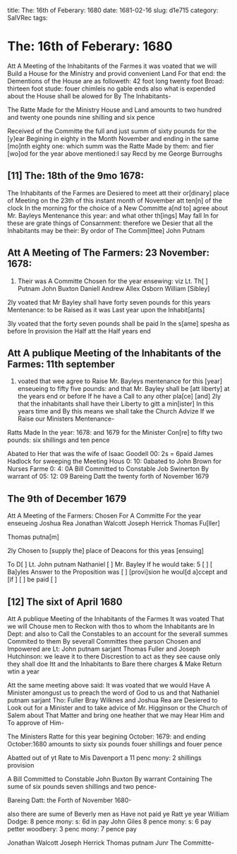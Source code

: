 title: The: 16th of Feberary: 1680
date: 1681-02-16
slug: d1e715
category: SalVRec
tags: 


<div markdown class="doc" id="d1e715">


# The: 16th of Feberary: 1680

Att A Meeting of the Inhabitants of the Farmes it was voated that we will Build a House for the Ministry and provid convenient Land For that end: the Dementions of the House are as followeth: 42 foot long twenty foot Broad: thirteen foot stude: fouer chimleis no gable ends also what is expended about the House shall be alowed for By The Inhabitants-

The Ratte Made for the Ministry House and Land amounts to two hundred and twenty one pounds nine shilling and six pence

Received of the Committe the full and just summ of sixty pounds for the [y]ear Begining in eighty in the Month November and ending in the same [mo]nth eighty one: which summ was the Ratte Made by them: and fier [wo]od for the year above mentioned:I say Recd by me George Burroughs

## [11] The: 18th of the 9mo 1678:

The Inhabitants of the Farmes are Desiered to meet att their or[dinary] place of Meeting on the 23th of this instant month of November att ten[n] of the clock In the morning for the choice of a New Committe a[nd to] agree about Mr. Bayleys Mentenance this year: and what other th[ings] May fall In for these are grate things of Consarnment: therefore we Desier that all the Inhabitants may be their: By ordor of The Comm[ittee] John Putnam

## Att A Meeting of The Farmers: 23 November: 1678:

1. Their was A Committe Chosen for the year ensewing: viz Lt. Th[ ] Putnam John Buxton Daniell Andrew Allex Osborn William [Sibley]

2ly voated that Mr Bayley shall have forty seven pounds for this years Mentenance: to be Raised as it was Last year upon the Inhabit[ants]

3ly voated that the forty seven pounds shall be paid In the s[ame] spesha as before In provision the Half att the Half years end

## Att A publique Meeting of the Inhabitants of the Farmes: 11th september

1. voated that wee agree to Raise Mr. Bayleys mentenance for this [year] enseueing to fifty five pounds: and that Mr. Bayley shall be [att liberty] at the years end or before If he have a Call to any other pla[ce] [and] 2ly that the inhabitants shall have their Liberty to gitt a min[ister] In this years time and By this means we shall take the Church Advize If we Raise our Ministers Mentenance-

Ratts Made In the year: 1678: and 1679 for the Minister Con[re] to fifty two pounds: six shillings and ten pence

Abated to Her that was the wife of Isaac Goodell 00: 2s = 6paid James Hadlock for sweeping the Meeting Hous 0: 10: 0abated to John Brown for Nurses Farme 0: 4: 0A Bill Committed to Constable Job Swinerton By warrant of 05: 12: 09 Bareing Datt the twenty forth of November 1679

## The 9th of December 1679

Att A Meeting of the Farmers: Chosen For A Committe For the year enseueing Joshua Rea Jonathan Walcott Joseph Herrick Thomas Fu[ller]

Thomas putna[m]

2ly Chosen to [supply the] place of Deacons for this yeas [ensuing]

To D[ ] Lt. John putnam Nathaniel [ ] Mr. Bayley If he would take: 5 [ ] [ Ba]yles Answer to the Proposition was [ ] [provi]sion he woul[d a]ccept and [if ] [ ] be paid [ ]

## [12] The sixt of April 1680

Att A publique Meeting of the Inhabitants of the Farmes It was voated That we will Chouse men to Reckon with thos to whom the Inhabitants are In Dept: and also to Call the Constables to an account for the severall summes Commited to them By severall Committes thee parson Chosen and Impowered are Lt: John putnam sarjant Thomas Fuller and Joseph Hutchinson: we leave it to there Discrestion to act as they see cause only they shall doe Itt and the Inhabitants to Bare there charges & Make Return wtin a year

Att the same meeting above said: It was voated that we would Have A Minister amongust us to preach the word of God to us and that Nathaniel putnam sarjant Tho: Fuller Bray Wilknes and Joshua Rea are Desiered to Look out for a Minister and to take advice of Mr. Higginson or the Church of Salem about That Matter and bring one heather that we may Hear Him and To approve of Him-

The Ministers Ratte for this year begining October: 1679: and ending October:1680 amounts to sixty six pounds fouer shillings and fouer pence

Abatted out of yt Rate to Mis Davenport a 11 penc mony: 2 shillings provision

A Bill Committed to Constable John Buxton By warrant Containing The sume of six pounds seven shillings and two pence-

Bareing Datt: the Forth of November 1680-

also there are sume of Beverly men as Have not paid ye Ratt ye year William Dodge: 8 pence mony: s: 6d in pay John Giles 8 pence mony: s: 6 pay petter woodbery: 3 penc mony: 7 pence pay

Jonathan Walcott Joseph Herrick Thomas putnam Junr The Committe-
</div>